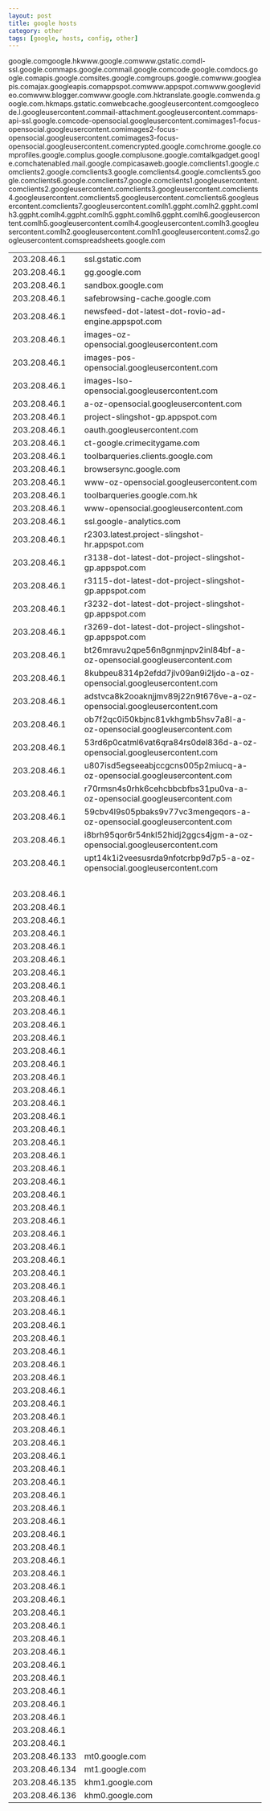 ```yaml
---
layout: post
title: google hosts
category: other
tags: [google, hosts, config, other]
---
```


<table>
  <tr><td>203.208.46.1</td><td>ssl.gstatic.com</td></tr>
  <tr><td>203.208.46.1</td><td>gg.google.com</td></tr>
  <tr><td>203.208.46.1</td><td>sandbox.google.com</td></tr>
  <tr><td>203.208.46.1</td><td>safebrowsing-cache.google.com</td></tr>
  <tr><td>203.208.46.1</td><td>newsfeed-dot-latest-dot-rovio-ad-engine.appspot.com</td></tr>
  <tr><td>203.208.46.1</td><td>images-oz-opensocial.googleusercontent.com</td></tr>
  <tr><td>203.208.46.1</td><td>images-pos-opensocial.googleusercontent.com</td></tr>
  <tr><td>203.208.46.1</td><td>images-lso-opensocial.googleusercontent.com</td></tr>
  <tr><td>203.208.46.1</td><td>a-oz-opensocial.googleusercontent.com</td></tr>
  <tr><td>203.208.46.1</td><td>project-slingshot-gp.appspot.com</td></tr>
  <tr><td>203.208.46.1</td><td>oauth.googleusercontent.com</td></tr>
  <tr><td>203.208.46.1</td><td>ct-google.crimecitygame.com</td></tr>
  <tr><td>203.208.46.1</td><td>toolbarqueries.clients.google.com</td></tr>
  <tr><td>203.208.46.1</td><td>browsersync.google.com</td></tr>
  <tr><td>203.208.46.1</td><td>www-oz-opensocial.googleusercontent.com</td></tr>
  <tr><td>203.208.46.1</td><td>toolbarqueries.google.com.hk</td></tr>
  <tr><td>203.208.46.1</td><td>www-opensocial.googleusercontent.com</td></tr>
  <tr><td>203.208.46.1</td><td>ssl.google-analytics.com</td></tr>
  <tr><td>203.208.46.1</td><td>r2303.latest.project-slingshot-hr.appspot.com</td></tr>
  <tr><td>203.208.46.1</td><td>r3138-dot-latest-dot-project-slingshot-gp.appspot.com</td></tr>
  <tr><td>203.208.46.1</td><td>r3115-dot-latest-dot-project-slingshot-gp.appspot.com</td></tr>
  <tr><td>203.208.46.1</td><td>r3232-dot-latest-dot-project-slingshot-gp.appspot.com</td></tr>
  <tr><td>203.208.46.1</td><td>r3269-dot-latest-dot-project-slingshot-gp.appspot.com</td></tr>
  <tr><td>203.208.46.1</td><td>bt26mravu2qpe56n8gnmjnpv2inl84bf-a-oz-opensocial.googleusercontent.com</td></tr>
  <tr><td>203.208.46.1</td><td>8kubpeu8314p2efdd7jlv09an9i2ljdo-a-oz-opensocial.googleusercontent.com</td></tr>
  <tr><td>203.208.46.1</td><td>adstvca8k2ooaknjjmv89j22n9t676ve-a-oz-opensocial.googleusercontent.com</td></tr>
  <tr><td>203.208.46.1</td><td>ob7f2qc0i50kbjnc81vkhgmb5hsv7a8l-a-oz-opensocial.googleusercontent.com</td></tr>
  <tr><td>203.208.46.1</td><td>53rd6p0catml6vat6qra84rs0del836d-a-oz-opensocial.googleusercontent.com</td></tr>
  <tr><td>203.208.46.1</td><td>u807isd5egseeabjccgcns005p2miucq-a-oz-opensocial.googleusercontent.com</td></tr>
  <tr><td>203.208.46.1</td><td>r70rmsn4s0rhk6cehcbbcbfbs31pu0va-a-oz-opensocial.googleusercontent.com</td></tr>
  <tr><td>203.208.46.1</td><td>59cbv4l9s05pbaks9v77vc3mengeqors-a-oz-opensocial.googleusercontent.com</td></tr>
  <tr><td>203.208.46.1</td><td>i8brh95qor6r54nkl52hidj2ggcs4jgm-a-oz-opensocial.googleusercontent.com</td></tr>
  <tr><td>203.208.46.1</td><td>upt14k1i2veesusrda9nfotcrbp9d7p5-a-oz-opensocial.googleusercontent.com</td></tr>
  <tr><td>&nbsp;</td><td>&nbsp;</td></tr>
  <tr><td>203.208.46.1</td></td>google.com</td></tr>
  <tr><td>203.208.46.1</td></td>google.hk</td></tr>
  <tr><td>203.208.46.1</td></td>www.google.com</td></tr>
  <tr><td>203.208.46.1</td></td>www.gstatic.com</td></tr>
  <tr><td>203.208.46.1</td></td>dl-ssl.google.com</td></tr>
  <tr><td>203.208.46.1</td></td>maps.google.com</td></tr>
  <tr><td>203.208.46.1</td></td>mail.google.com</td></tr>
  <tr><td>203.208.46.1</td></td>code.google.com</td></tr>
  <tr><td>203.208.46.1</td></td>docs.google.com</td></tr>
  <tr><td>203.208.46.1</td></td>apis.google.com</td></tr>
  <tr><td>203.208.46.1</td></td>sites.google.com</td></tr>
  <tr><td>203.208.46.1</td></td>groups.google.com</td></tr>
  <tr><td>203.208.46.1</td></td>www.googleapis.com</td></tr>
  <tr><td>203.208.46.1</td></td>ajax.googleapis.com</td></tr>
  <tr><td>203.208.46.1</td></td>appspot.com</td></tr>
  <tr><td>203.208.46.1</td></td>www.appspot.com</td></tr>
  <tr><td>203.208.46.1</td></td>www.googlevideo.com</td></tr>
  <tr><td>203.208.46.1</td></td>www.blogger.com</td></tr>
  <tr><td>203.208.46.1</td></td>www.google.com.hk</td></tr>
  <tr><td>203.208.46.1</td></td>translate.google.com</td></tr>
  <tr><td>203.208.46.1</td></td>wenda.google.com.hk</td></tr>
  <tr><td>203.208.46.1</td></td>maps.gstatic.com</td></tr>
  <tr><td>203.208.46.1</td></td>webcache.googleusercontent.com</td></tr>
  <tr><td>203.208.46.1</td></td>googlecode.l.googleusercontent.com</td></tr>
  <tr><td>203.208.46.1</td></td>mail-attachment.googleusercontent.com</td></tr>
  <tr><td>203.208.46.1</td></td>maps-api-ssl.google.com</td></tr>
  <tr><td>203.208.46.1</td></td>code-opensocial.googleusercontent.com</td></tr>
  <tr><td>203.208.46.1</td></td>images1-focus-opensocial.googleusercontent.com</td></tr>
  <tr><td>203.208.46.1</td></td>images2-focus-opensocial.googleusercontent.com</td></tr>
  <tr><td>203.208.46.1</td></td>images3-focus-opensocial.googleusercontent.com</td></tr>
  <tr><td>203.208.46.1</td></td>encrypted.google.com</td></tr>
  <tr><td>203.208.46.1</td></td>chrome.google.com</td></tr>
  <tr><td>203.208.46.1</td></td>profiles.google.com</td></tr>
  <tr><td>203.208.46.1</td></td>plus.google.com</td></tr>
  <tr><td>203.208.46.1</td></td>plusone.google.com</td></tr>
  <tr><td>203.208.46.1</td></td>talkgadget.google.com</td></tr>
  <tr><td>203.208.46.1</td></td>chatenabled.mail.google.com</td></tr>
  <tr><td>203.208.46.1</td></td>picasaweb.google.com</td></tr>
  <tr><td>203.208.46.1</td></td>clients1.google.com</td></tr>
  <tr><td>203.208.46.1</td></td>clients2.google.com</td></tr>
  <tr><td>203.208.46.1</td></td>clients3.google.com</td></tr>
  <tr><td>203.208.46.1</td></td>clients4.google.com</td></tr>
  <tr><td>203.208.46.1</td></td>clients5.google.com</td></tr>
  <tr><td>203.208.46.1</td></td>clients6.google.com</td></tr>
  <tr><td>203.208.46.1</td></td>clients7.google.com</td></tr>
  <tr><td>203.208.46.1</td></td>clients1.googleusercontent.com</td></tr>
  <tr><td>203.208.46.1</td></td>clients2.googleusercontent.com</td></tr>
  <tr><td>203.208.46.1</td></td>clients3.googleusercontent.com</td></tr>
  <tr><td>203.208.46.1</td></td>clients4.googleusercontent.com</td></tr>
  <tr><td>203.208.46.1</td></td>clients5.googleusercontent.com</td></tr>
  <tr><td>203.208.46.1</td></td>clients6.googleusercontent.com</td></tr>
  <tr><td>203.208.46.1</td></td>clients7.googleusercontent.com</td></tr>
  <tr><td>203.208.46.1</td></td>lh1.ggpht.com</td></tr>
  <tr><td>203.208.46.1</td></td>lh2.ggpht.com</td></tr>
  <tr><td>203.208.46.1</td></td>lh3.ggpht.com</td></tr>
  <tr><td>203.208.46.1</td></td>lh4.ggpht.com</td></tr>
  <tr><td>203.208.46.1</td></td>lh5.ggpht.com</td></tr>
  <tr><td>203.208.46.1</td></td>lh6.ggpht.com</td></tr>
  <tr><td>203.208.46.1</td></td>lh6.googleusercontent.com</td></tr>
  <tr><td>203.208.46.1</td></td>lh5.googleusercontent.com</td></tr>
  <tr><td>203.208.46.1</td></td>lh4.googleusercontent.com</td></tr>
  <tr><td>203.208.46.1</td></td>lh3.googleusercontent.com</td></tr>
  <tr><td>203.208.46.1</td></td>lh2.googleusercontent.com</td></tr>
  <tr><td>203.208.46.1</td></td>lh1.googleusercontent.com</td></tr>
  <tr><td>203.208.46.1</td></td>s2.googleusercontent.com</td></tr>
  <tr><td>203.208.46.1</td></td>spreadsheets.google.com</td></tr>
  <tr><td>203.208.46.133</td><td>mt0.google.com</td></tr>
  <tr><td>203.208.46.134</td><td>mt1.google.com</td></tr>
  <tr><td>203.208.46.135</td><td>khm1.google.com</td></tr>
  <tr><td>203.208.46.136</td><td>khm0.google.com</td></tr>
</table>